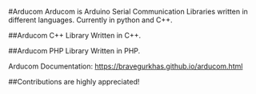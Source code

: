 #Arducom
Arducom is Arduino Serial Communication Libraries written in different languages. Currently in python and C++.

##Arducom C++ Library
Written in C++.

##Arducom PHP Library
Written in PHP.

Arducom Documentation:
https://bravegurkhas.github.io/arducom.html

##Contributions are highly appreciated!
